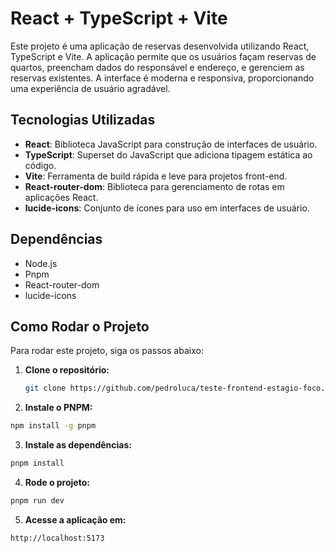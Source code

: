# React + TypeScript + Vite

Este projeto é uma aplicação de reservas desenvolvida utilizando React, TypeScript e Vite. A aplicação permite que os usuários façam reservas de quartos, preencham dados do responsável e endereço, e gerenciem as reservas existentes. A interface é moderna e responsiva, proporcionando uma experiência de usuário agradável.

## Tecnologias Utilizadas

- **React**: Biblioteca JavaScript para construção de interfaces de usuário.
- **TypeScript**: Superset do JavaScript que adiciona tipagem estática ao código.
- **Vite**: Ferramenta de build rápida e leve para projetos front-end.
- **React-router-dom**: Biblioteca para gerenciamento de rotas em aplicações React.
- **lucide-icons**: Conjunto de ícones para uso em interfaces de usuário.

## Dependências

- Node.js
- Pnpm
- React-router-dom
- lucide-icons

## Como Rodar o Projeto

Para rodar este projeto, siga os passos abaixo:

1. **Clone o repositório:**
   ```sh
   git clone https://github.com/pedroluca/teste-frontend-estagio-foco.git
   ```

2. **Instale o PNPM:**
  ```sh
  npm install -g pnpm
  ```	

3. **Instale as dependências:**
  ```sh
  pnpm install
  ```	

4. **Rode o projeto:**
  ```sh
  pnpm run dev
  ```

5. **Acesse a aplicação em:**
  ```sh
  http://localhost:5173
  ```